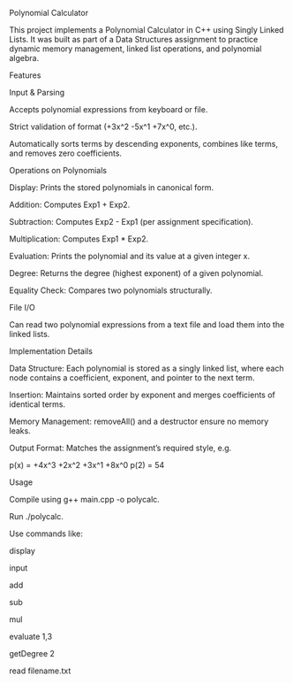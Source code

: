 Polynomial Calculator

This project implements a Polynomial Calculator in C++ using Singly Linked Lists.
It was built as part of a Data Structures assignment to practice dynamic memory management, linked list operations, and polynomial algebra.

Features

Input & Parsing

Accepts polynomial expressions from keyboard or file.

Strict validation of format (+3x^2 -5x^1 +7x^0, etc.).

Automatically sorts terms by descending exponents, combines like terms, and removes zero coefficients.

Operations on Polynomials

Display: Prints the stored polynomials in canonical form.

Addition: Computes Exp1 + Exp2.

Subtraction: Computes Exp2 - Exp1 (per assignment specification).

Multiplication: Computes Exp1 * Exp2.

Evaluation: Prints the polynomial and its value at a given integer x.

Degree: Returns the degree (highest exponent) of a given polynomial.

Equality Check: Compares two polynomials structurally.

File I/O

Can read two polynomial expressions from a text file and load them into the linked lists.

Implementation Details

Data Structure:
Each polynomial is stored as a singly linked list, where each node contains a coefficient, exponent, and pointer to the next term.

Insertion:
Maintains sorted order by exponent and merges coefficients of identical terms.

Memory Management:
removeAll() and a destructor ensure no memory leaks.

Output Format:
Matches the assignment’s required style, e.g.

p(x) = +4x^3 +2x^2 +3x^1 +8x^0
p(2) = 54

Usage

Compile using g++ main.cpp -o polycalc.

Run ./polycalc.

Use commands like:

display

input

add

sub

mul

evaluate 1,3

getDegree 2

read filename.txt
